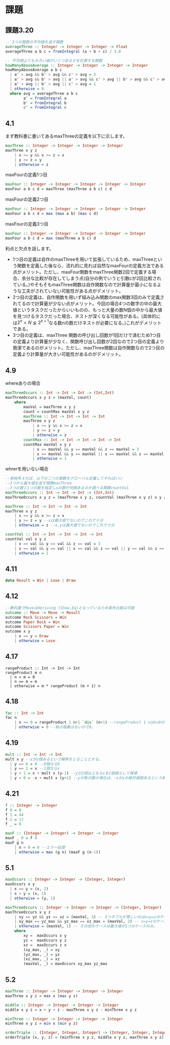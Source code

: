 # 課題

## 課題3.20

```haskell
-- 3つの整数の平均値を返す関数
averageThree :: Integer -> Integer -> Integer -> Float
averageThree a b c = fromIntegral (a + b + c) / 3.0

-- 平均値よりも大きい値がいくつあるかを計算する関数
howManyAboveAverage :: Integer -> Integer -> Integer -> Integer
howManyAboveAverage a b c
  | a' > avg && b' > avg && c' > avg = 3
  | a' > avg && b' > avg || a' > avg && c' > avg || b' > avg && c' > avg = 2
  | a' > avg || b' > avg || c' > avg = 1
  | otherwise = 0
  where avg = averageThree a b c
        a' = fromIntegral a
        b' = fromIntegral b
        c' = fromIntegral c
```

## 4.1

まず教科書に書いてあるmaxThreeの定義を以下に示します。
```haskell
maxThree :: Integer -> Integer -> Integer -> Integer
maxThree x y z
    | x >= y && x >= z = x
    | y >= z = y
    | otherwise = z
```
maxFourの定義1つ目
```haskell
maxFour :: Integer -> Integer -> Integer -> Integer -> Integer
maxFour a b c d = maxThree (maxThree a b c) c d
```

maxFourの定義2つ目
```haskell
maxFour :: Integer -> Integer -> Integer -> Integer -> Integer
maxFour a b c d = max (max a b) (max c d)
```

maxFourの定義3つ目
```haskell
maxFour :: Integer -> Integer -> Integer -> Integer -> Integer
maxFour a b c d = max (maxThree a b c) d

```

利点と欠点を話します。
* 1つ目の定義は自作のmaxThreeを用いて拡張しているため、maxThreeという関数を定義した後なら、流れ的に見れば自然なmaxFourの定義方法である点がメリット。ただし、maxFour関数をmaxThree関数2回で定義する場合、余分な比較が存在してしまう点(自分の例でいうと引数cが2回比較されている。)やそもそもmaxThree関数は自作関数なので計算量が最小になるような工夫がされていない可能性がある点がデメリット。
* 2つ目の定義は、自作関数を用いず組み込み関数のmax関数3回のみで定義されてるので計算量が少ない点がメリット。今回の場合4つの数字の中の最大値というタスクだったからいいものの、もっと大量の数N個の中から最大値を見つけるタスクだった場合、ネストが深くなる可能性がある。(具体的には$2^n < N \leqq 2^{n+1}$なる数nの数だけネストが必要になる。)これがデメリットである。
* 3つ目の定義は、maxThree 関数の呼び出し回数が1回だけで済むため1つ目の定義より計算量が少なく、関数呼び出し回数が2回なので2つ目の定義より簡潔であるのがメリット。ただし、maxThree関数は自作関数なので2つ目の定義より計算量が大きい可能性があるのがデメリット。

## 4.9

whereありの場合
```haskell
maxThreeOccurs :: Int -> Int -> Int -> (Int,Int)
maxThreeOccurs x y z = (maxVal, count)
    where
        maxVal = maxThree x y z
        count = countMax maxVal x y z
        maxThree :: Int -> Int -> Int -> Int
        maxThree x y z
            | x >= y && x >= z = x
            | y >= z = y
            | otherwise = z
        countMax :: Int -> Int -> Int -> Int -> Int
        countMax maxVal x y z
            | x == maxVal && y == maxVal && z == maxVal = 3
            | x == maxVal && y == maxVal || x == maxVal && z == maxVal || y == maxVal && z == maxVal = 2
            | otherwise = 1
```

whrerを用いない場合
```haskell
--単純考えれば、以下の二つの関数をグローバル定義してやればいい
--3つから最大値を返す関数maxThree
--3つの数と1つの数を指定しsの数が何個あるのか調べる関数countVal
maxThreeOccurs :: Int -> Int -> Int -> (Int,Int)
maxThreeOccurs x y z = (maxThree x y z, countVal (maxThree x y z) x y z)

maxThree :: Int -> Int -> Int -> Int
maxThree x y z
    | x >= y && x >= z = x 
    | y >= z = y --xは最大値でないのでこれで十分
    | otherwise = z --x,yは最大値でないのでこれで十分

countVal :: Int -> Int -> Int -> Int -> Int
countVal val x y z
    | x == val && y == val && z == val = 3
    | x == val && y == val || x == val && z == val || y == val && z == val = 2
    | otherwise = 1
```

## 4.11

```haskell
data Result = Win | Lose | Draw
```

## 4.12

```haskell
--教科書でMoveはderiving (Show,Eq)となっているため条件比較は可能
outcome :: Move -> Move -> Result
outcome Rock Scissors = Win
outcome Paper Rock = Win
outcome Scissors Paper = Win
outcome x y 
    | x == y = Draw
    | otherwise = Lose
```

## 4.17

```haskll
rangeProduct :: Int -> Int -> Int
rangeProduct m n
  | n < m = 0
  | n == m = m
  | otherwise = m * rangeProduct (m + 1) n
```

## 4.18

```haskell
fac :: Int -> Int
fac n 
    | n >= 0 = rangeProduct 1 n+1 `div` (n+1) --rangeProduct 1 nはn=0の時0を返してしまうので、このような処理にした。
    | otherwise = 0 --負の階乗はないので0。
```

## 4.19

```haskell
mult :: Int -> Int -> Int
mult x y --xがy個あるという解釈をとることとする。
  | y == 0 = 0 --0個なら0
  | y == 1 = x --1個ならx
  | y > 1 = x + mult x (y-1) --yが2個以上ならxを1個減らして再帰
  | y < 0 = -x + mult x (y+1) --yが負の数の場合は、-xがyの絶対値個あるという解釈
```

## 4.21

```haskell
f :: Integer -> Integer
f 0 = 0
f 1 = 44
f 2 = 17
f _ = 0

maxF :: (Integer -> Integer) -> Integer -> Integer
maxF _ 0 = f 0
maxF g n 
    | n < 0 = 0 --エラー処理
    | otherwise = max (g n) (maxF g (n-1))
```

## 5.1

```haskell
maxOccurs :: Integer -> Integer -> (Integer, Integer)
maxOccurs x y
  | x == y = (x, 2)
  | x > y = (x, 1)
  | otherwise = (y, 1)

maxThreeOccurs :: Integer -> Integer -> Integer -> (Integer, Integer)
maxThreeOccurs x y z 
    | xy == yz && yz == xz = (maxVal, 3) -- 3つタプルが等しいのはx=y=zのケースのみ
    | xy_max == yz_max && yz_max == xz_max = (maxVal, 2) -- x=y=zのケースを除くと、この条件に対応するケースは最大値が2つあるケースのみ
    | otherwise = (maxVal, 1) -- その他のケースは最大値が1つのケースのみ。
    where
        xy =  maxOccurs x y
        yz =  maxOccurs y z
        xz =  maxOccurs z x
        (xy_max, _) = xy
        (yz_max, _) = yz
        (xz_max, _) = xz
        (maxVal, _) = maxOccurs xy_max yz_max
```

## 5.2

```haskell
maxThree :: Integer -> Integer -> Integer -> Integer
maxThree x y z = max x (max y z)

middle :: Integer -> Integer -> Integer -> Integer
middle x y z = x + y + z - maxThree x y z - minThree x y z

minThree :: Integer -> Integer -> Integer -> Integer
minThree x y z = min x (min y z)

orderTriple :: (Integer, Integer, Integer) -> (Integer, Integer, Integer)
orderTriple (x, y, z) = (minThree x y z, middle x y z, maxThree x y z)
```
